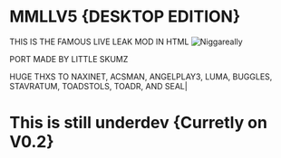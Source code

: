 # MMLLV5 {DESKTOP EDITION}
 
THIS IS THE FAMOUS LIVE LEAK MOD IN HTML 
![Niggareally](https://github.com/user-attachments/assets/3e485756-8d3d-4e5f-8f69-d02b43b31790)

PORT MADE BY LITTLE SKUMZ

HUGE THXS TO NAXINET, ACSMAN, ANGELPLAY3, LUMA, BUGGLES, STAVRATUM, TOADSTOLS, TOADR, AND SEAL|

# This is still underdev {Curretly on V0.2}

